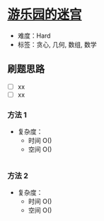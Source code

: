 # [游乐园的迷宫](https://leetcode-cn.com/problems/you-le-yuan-de-mi-gong/)

- 难度：Hard
- 标签：贪心, 几何, 数组, 数学

## 刷题思路

- [ ] xx
- [ ] xx

### 方法 1

- 复杂度：
    - 时间 O()
    - 空间 O()

``` js

```

### 方法 2

- 复杂度：
    - 时间 O()
    - 空间 O()

``` js

```
